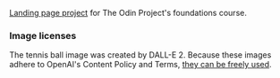 [Landing page project](https://www.theodinproject.com/lessons/foundations-landing-page) for The Odin Project's foundations course.

### Image licenses
The tennis ball image was created by DALL-E 2. Because these images adhere to OpenAI's Content Policy and Terms, [they can be freely used](https://help.openai.com/en/articles/6425277-can-i-sell-images-i-create-with-dall-e).